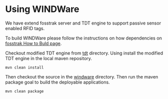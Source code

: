 # Using WINDWare #

We have extend fosstrak server and TDT engine to support passive sensor enabled RFID tags.

To build WINDWare please follow the instructions on how dependencies on [fosstrak How to Buld page](https://code.google.com/p/fosstrak/wiki/AleDevGuideHowToBuild).

Checkout modified TDT engine from [tdt](https://windware.googlecode.com/svn/trunk/tdt/) directory.
Using install the modified TDT engine in the local maven repository.

```
mvn clean install
```


Then checkout the source in the [windware](https://windware.googlecode.com/svn/trunk/windware/) directory.
Then run the maven package goal to build the deployable applications.
```
mvn clean package
```
